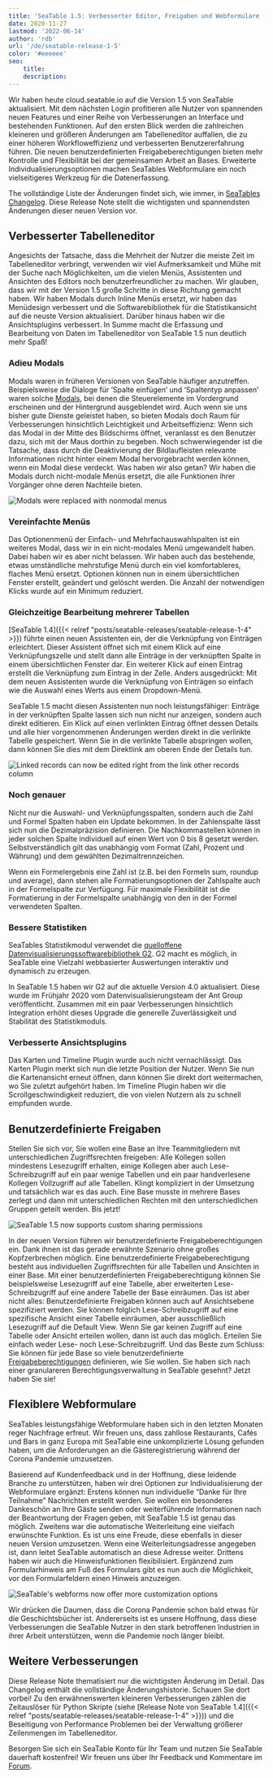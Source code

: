 ```yaml
---
title: 'SeaTable 1.5: Verbesserter Editor, Freigaben und Webformulare - SeaTable'
date: 2020-11-27
lastmod: '2022-06-14'
author: 'rdb'
url: '/de/seatable-release-1-5'
color: '#eeeeee'
seo:
    title:
    description:
---
```


Wir haben heute cloud.seatable.io auf die Version 1.5 von SeaTable aktualisiert. Mit dem nächsten Login profitieren alle Nutzer von spannenden neuen Features und einer Reihe von Verbesserungen an Interface und bestehenden Funktionen. Auf den ersten Blick werden die zahlreichen kleineren und größeren Änderungen am Tabelleneditor auffallen, die zu einer höheren Workfloweffizienz und verbesserten Benutzererfahrung führen. Die neuen benutzerdefinierten Freigabeberechtigungen bieten mehr Kontrolle und Flexibilität bei der gemeinsamen Arbeit an Bases. Erweiterte Individualisierungsoptionen machen SeaTables Webformulare ein noch vielseitigeres Werkzeug für die Datenerfassung.

The vollständige Liste der Änderungen findet sich, wie immer, in [SeaTables Changelog](https://seatable.io/docs/changelog/version-1-5/). Diese Release Note stellt die wichtigsten und spannendsten Änderungen dieser neuen Version vor.

## Verbesserter Tabelleneditor

Angesichts der Tatsache, dass die Mehrheit der Nutzer die meiste Zeit im Tabelleneditor verbringt, verwenden wir viel Aufmerksamkeit und Mühe mit der Suche nach Möglichkeiten, um die vielen Menüs, Assistenten und Ansichten des Editors noch benutzerfreundlicher zu machen. Wir glauben, dass wir mit der Version 1.5 große Schritte in diese Richtung gemacht haben. Wir haben Modals durch Inline Menüs ersetzt, wir haben das Menüdesign verbessert und die Softwarebibliothek für die Statistikansicht auf die neuste Version aktualisiert. Darüber hinaus haben wir die Ansichtsplugins verbessert. In Summe macht die Erfassung und Bearbeitung von Daten im Tabelleneditor von SeaTable 1.5 nun deutlich mehr Spaß!

### Adieu Modals

Modals waren in früheren Versionen von SeaTable häufiger anzutreffen. Beispielsweise die Dialoge für ‘Spalte einfügen’ und ‘Spaltentyp anpassen’ waren solche [Modals](https://en.wikipedia.org/wiki/Modal_window), bei denen die Steuerelemente im Vordergrund erscheinen und der Hintergrund ausgeblendet wird. Auch wenn sie uns bisher gute Dienste geleistet haben, so bieten Modals doch Raum für Verbesserungen hinsichtlich Leichtigkeit und Arbeitseffizienz: Wenn sich das Modal in der Mitte des Bildschirms öffnet, veranlasst es den Benutzer dazu, sich mit der Maus dorthin zu begeben. Noch schwerwiegender ist die Tatsache, dass durch die Deaktivierung der Bildlaufleisten relevante Informationen nicht hinter einem Modal hervorgebracht werden können, wenn ein Modal diese verdeckt. Was haben wir also getan? Wir haben die Modals durch nicht-modale Menüs ersetzt, die alle Funktionen ihrer Vorgänger ohne deren Nachteile bieten.

![Modals were replaced with nonmodal menus](images/Nonmodal_Menus.png)

### Vereinfachte Menüs

Das Optionenmenü der Einfach- und Mehrfachauswahlspalten ist ein weiteres Modal, dass wir in ein nicht-modales Menü umgewandelt haben. Dabei haben wir es aber nicht belassen. Wir haben auch das bestehende, etwas umständliche mehrstufige Menü durch ein viel komfortableres, flaches Menü ersetzt. Optionen können nun in einem übersichtlichen Fenster erstellt, geändert und gelöscht werden. Die Anzahl der notwendigen Klicks wurde auf ein Minimum reduziert.

### Gleichzeitige Bearbeitung mehrerer Tabellen

[SeaTable 1.4]({{< relref "posts/seatable-releases/seatable-release-1-4" >}}) führte einen neuen Assistenten ein, der die Verknüpfung von Einträgen erleichtert. Dieser Assistent öffnet sich mit einem Klick auf eine Verknüpfungszelle und stellt dann alle Einträge in der verknüpften Spalte in einem übersichtlichen Fenster dar. Ein weiterer Klick auf einen Eintrag erstellt die Verknüpfung zum Eintrag in der Zelle. Anders ausgedrückt: Mit dem neuen Assistenten wurde die Verknüpfung von Einträgen so einfach wie die Auswahl eines Werts aus einem Dropdown-Menü.

SeaTable 1.5 macht diesen Assistenten nun noch leistungsfähiger: Einträge in der verknüpften Spalte lassen sich nun nicht nur anzeigen, sondern auch direkt editieren. Ein Klick auf einen verlinkten Eintrag öffnet dessen Details und alle hier vorgenommenen Änderungen werden direkt in die verlinkte Tabelle gespeichert. Wenn Sie in die verlinkte Tabelle abspringen wollen, dann können Sie dies mit dem Direktlink am oberen Ende der Details tun.

![Linked records can now be edited right from the link other records column](images/Editing_Linked_Records_With_Wizard.png)

### Noch genauer

Nicht nur die Auswahl- und Verknüpfungsspalten, sondern auch die Zahl und Formel Spalten haben ein Update bekommen. In der Zahlenspalte lässt sich nun die Dezimalpräzision definieren. Die Nachkommastellen können in jeder solchen Spalte individuell auf einen Wert von 0 bis 8 gesetzt werden. Selbstverständlich gilt das unabhängig vom Format (Zahl, Prozent und Währung) und dem gewählten Dezimaltrennzeichen.

Wenn ein Formelergebnis eine Zahl ist (z.B. bei den Formeln sum, roundup und average), dann stehen alle Formatierungsoptionen der Zahlspalte auch in der Formelspalte zur Verfügung. Für maximale Flexibilität ist die Formatierung in der Formelspalte unabhängig von den in der Formel verwendeten Spalten.

### Bessere Statistiken

SeaTables Statistikmodul verwendet die [quelloffene Datenvisualisierungssoftwarebibliothek G2](https://g2.antv.vision/en). G2 macht es möglich, in SeaTable eine Vielzahl webbasierter Auswertungen interaktiv und dynamisch zu erzeugen.

In SeaTable 1.5 haben wir G2 auf die aktuelle Version 4.0 aktualisiert. Diese wurde im Frühjahr 2020 vom Datenvisualisierungsteam der Ant Group veröffentlicht. Zusammen mit ein paar Verbesserungen hinsichtlich Integration erhöht dieses Upgrade die generelle Zuverlässigkeit und Stabilität des Statistikmoduls.

### Verbesserte Ansichtsplugins

Das Karten und Timeline Plugin wurde auch nicht vernachlässigt. Das Karten Plugin merkt sich nun die letzte Position der Nutzer. Wenn Sie nun die Kartenansicht erneut öffnen, dann können Sie direkt dort weitermachen, wo Sie zuletzt aufgehört haben. Im Timeline Plugin haben wir die Scrollgeschwindigkeit reduziert, die von vielen Nutzern als zu schnell empfunden wurde.

## Benutzerdefinierte Freigaben

Stellen Sie sich vor, Sie wollen eine Base an Ihre Teammitgliedern mit unterschiedlichen Zugriffsrechten freigeben: Alle Kollegen sollen mindestens Lesezugriff erhalten, einige Kollegen aber auch Lese-Schreibzugriff auf ein paar wenige Tabellen und ein paar handverlesene Kollegen Vollzugriff auf alle Tabellen. Klingt kompliziert in der Umsetzung und tatsächlich war es das auch. Eine Base musste in mehrere Bases zerlegt und dann mit unterschiedlichen Rechten mit den unterschiedlichen Gruppen geteilt werden. Bis jetzt!

![SeaTable 1.5 now supports custom sharing permissions](images/Custom_Sharing_Permission.png)

In der neuen Version führen wir benutzerdefinierte Freigabeberechtigungen ein. Dank ihnen ist das gerade erwähnte Szenario ohne großes Kopfzerbrechen möglich. Eine benutzerdefinierte Freigabeberechtigung besteht aus individuellen Zugriffsrechten für alle Tabellen und Ansichten in einer Base. Mit einer benutzerdefinierten Freigabeberechtigung können Sie beispielsweise Lesezugriff auf eine Tabelle, aber erweiterten Lese-Schreibzugriff auf eine andere Tabelle der Base einräumen. Das ist aber nicht alles: Benutzerdefinierte Freigaben können auch auf Ansichtsebene spezifiziert werden. Sie können folglich Lese-Schreibzugriff auf eine spezifische Ansicht einer Tabelle einräumen, aber ausschließlich Lesezugriff auf die Default View. Wenn Sie gar keinen Zugriff auf eine Tabelle oder Ansicht erteilen wollen, dann ist auch das möglich. Erteilen Sie einfach weder Lese- noch Lese-Schreibzugriff. Und das Beste zum Schluss: Sie können für jede Base so viele benutzerdefinierte [Freigabeberechtigungen](https://seatable.io/docs/handbuch/zusammenarbeit/freigaben/) definieren, wie Sie wollen. Sie haben sich nach einer granulareren Berechtigungsverwaltung in SeaTable gesehnt? Jetzt haben Sie sie!

## Flexiblere Webformulare

SeaTables leistungsfähige Webformulare haben sich in den letzten Monaten reger Nachfrage erfreut. Wir freuen uns, dass zahllose Restaurants, Cafés und Bars in ganz Europa mit SeaTable eine unkomplizierte Lösung gefunden haben, um die Anforderungen an die Gästeregistrierung während der Corona Pandemie umzusetzen.

Basierend auf Kundenfeedback und in der Hoffnung, diese leidende Branche zu unterstützen, haben wir drei Optionen zur Individualisierung der Webformulare ergänzt: Erstens können nun individuelle “Danke für Ihre Teilnahme” Nachrichten erstellt werden. Sie wollen ein besonderes Dankeschön an Ihre Gäste senden oder weiterführende Informationen nach der Beantwortung der Fragen geben, mit SeaTable 1.5 ist genau das möglich. Zweitens war die automatische Weiterleitung eine vielfach erwünschte Funktion. Es ist uns eine Freude, diese ebenfalls in dieser neuen Version umzusetzen. Wenn eine Weiterleitungsadresse angegeben ist, dann leitet SeaTable automatisch an diese Adresse weiter. Drittens haben wir auch die Hinweisfunktionen flexibilisiert. Ergänzend zum Formularhinweis am Fuß des Formulars gibt es nun auch die Möglichkeit, vor den Formularfeldern einen Hinweis anzuzeigen.

![SeaTable's webforms now offer more customization options](images/Extra_Customization_Options_Webforms.png)

Wir drücken die Daumen, dass die Corona Pandemie schon bald etwas für die Geschichtsbücher ist. Andererseits ist es unsere Hoffnung, dass diese Verbesserungen die SeaTable Nutzer in den stark betroffenen Industrien in ihrer Arbeit unterstützen, wenn die Pandemie noch länger bleibt.

## Weitere Verbesserungen

Diese Release Note thematisiert nur die wichtigsten Änderung im Detail. Das Changelog enthält die vollständige Änderungshistorie. Schauen Sie dort vorbei! Zu den erwähnenswerten kleineren Verbesserungen zählen die Zeitauslöser für Python Skripte (siehe [Release Note von SeaTable 1.4]({{< relref "posts/seatable-releases/seatable-release-1-4" >}})) und die Beseitigung von Performance Problemen bei der Verwaltung größerer Zeilenmengen im Tabelleneditor.

Besorgen Sie sich ein SeaTable Konto für Ihr Team und nutzen Sie SeaTable dauerhaft kostenfrei! Wir freuen uns über Ihr Feedback und Kommentare im [Forum](https://forum.seatable.com/).
